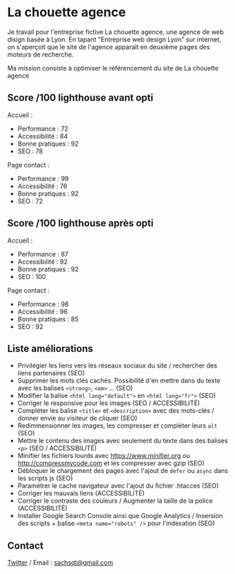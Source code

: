 # La chouette agence
Je travail pour l'entreprise fictive La chouette agence, une agence de web disign basée à Lyon. En tapant "Entreprise web design Lyon" sur internet, on s'aperçoit que le site de l'agence apparaît en deuxième pages des moteurs de recherche.

Ma mission consiste à optimiser le référencement du site de La chouette agence

## Score /100 lighthouse avant opti
Accueil :
- Performance : 72
- Accessibilité : 84
- Bonne pratiques : 92
- SEO : 78

Page contact :
- Performance : 99
- Accessibilité : 76
- Bonne pratiques : 92
- SEO : 72

## Score /100 lighthouse après opti
Accueil :
- Performance : 87
- Accessibilité : 92
- Bonne pratiques : 92
- SEO : 100

Page contact :
- Performance : 98
- Accessibilité : 96
- Bonne pratiques : 85
- SEO : 92

## Liste améliorations 
- Privilégier les liens vers les réseaux sociaux du site / rechercher des liens partenaires (SEO)
- Supprimer les mots clés cachés. Possibilité d'en mettre dans du texte avec les balises `<strong>`, `<em>` ... (SEO)
- Modifier la balise `<html lang="default">` en `<html lang="fr">` (SEO)
- Corriger le responsive pour les images (SEO / ACCESSIBILITÉ)
- Compléter les balise `<title>` et `<description>` avec des mots-clés / donner envie au visiteur de cliquer (SEO)
- Redimmensionner les images, les compresser et compléter leurs `alt` (SEO)
- Mettre le contenu des images avec seulement du texte dans des balises `<p>` (SEO / ACCESSIBILITÉ)
- Minifier les fichiers lourds avec https://www.minifier.org ou http://compressmycode.com et les compresser avec gzip (SEO)
- Débloquer le chargement des pages avec l'ajout de `defer` ou `async` dans les scripts js (SEO)
- Paramétrer le cache navigateur avec l'ajout du fichier .htacces (SEO)
- Corriger les mauvais liens (ACCESSIBILITÉ)
- Corriger le contraste des couleurs / Augmenter la taille de la police (ACCESSIBILITÉ)
- Installer Google Search Console ainsi que Google Analytics / Insersion des scripts + balise `<meta name="robots" />` pour l'indexation (SEO)

## Contact 
[Twitter](https://twitter.com/SqtSacha) / Email : sachsqt@gmail.com
